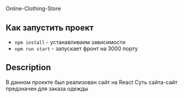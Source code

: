# 
Online-Clothing-Store

## Как запустить проект
- `npm install` - устанавливаем зависимости
- `npm run start` - запускает  фронт на 3000 порту



## Description
В данном проекте был реализован сайт на React
Суть сайта-сайт предзначен для заказа одежды

